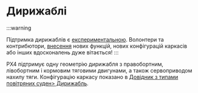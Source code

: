 # Дирижаблі

<LinkedBadge type="warning" text="Experimental" url="../airframes/#experimental-vehicles"/>

:::warning

Підтримка дирижаблів є [експериментальною](../airframes/README.md#experimental-vehicles). Волонтери та контрибютори, [внесення](../contribute/README.md) нових функцій, нових конфігурацій каркасів або інших вдосконалень дуже вітається!
:::


PX4 підтримує одну геометрію дирижабля з правобортним, лівобортним і кормовим тяговими двигунами, а також сервоприводом нахилу тяги. Конфігурацію каркасу показано в [Довідник з типами повітряних суден> Дирижабль](../airframes/airframe_reference.md#airship).
